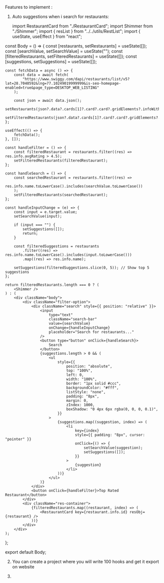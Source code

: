 Features to implement :
1)  Auto suggestions when i search for restaurants:

    import RestaurantCard from "./RestaurantCard";
import Shimmer from "./Shimmer";
import { resList } from "../../utils/RestList";
import { useState, useEffect } from "react";

const Body = () => {
    const [restaurants, setRestaurants] = useState([]);
    const [searchValue, setSearchValue] = useState("");
    const [filteredRestaurants, setFilteredRestaurants] = useState([]);
    const [suggestions, setSuggestions] = useState([]);

    const fetchData = async () => {
        const data = await fetch(
            "https://www.swiggy.com/dapi/restaurants/list/v5?lat=28.7040592&lng=77.10249019999999&is-seo-homepage-enabled=true&page_type=DESKTOP_WEB_LISTING"
        );

        const json = await data.json();
        setRestaurants(json?.data?.cards[1]?.card?.card?.gridElements?.infoWithStyle?.restaurants);
        setFilteredRestaurants(json?.data?.cards[1]?.card?.card?.gridElements?.infoWithStyle?.restaurants);
    };

    useEffect(() => {
        fetchData();
    }, []);

    const handleFilter = () => {
        const filteredRestaurant = restaurants.filter((res) => res.info.avgRating > 4.5);
        setFilteredRestaurants(filteredRestaurant);
    };

    const handleSearch = () => {
        const searchedRestaurant = restaurants.filter((res) =>
            res.info.name.toLowerCase().includes(searchValue.toLowerCase())
        );
        setFilteredRestaurants(searchedRestaurant);
    };

    const handleInputChange = (e) => {
        const input = e.target.value;
        setSearchValue(input);

        if (input === "") {
            setSuggestions([]);
            return;
        }

        const filteredSuggestions = restaurants
            .filter((res) => res.info.name.toLowerCase().includes(input.toLowerCase()))
            .map((res) => res.info.name);

        setSuggestions(filteredSuggestions.slice(0, 5)); // Show top 5 suggestions
    };

    return filteredRestaurants.length === 0 ? (
        <Shimmer />
    ) : (
        <div className="body">
            <div className="filter-option">
                <div className="search" style={{ position: "relative" }}>
                    <input
                        type="text"
                        className="search-bar"
                        value={searchValue}
                        onChange={handleInputChange}
                        placeholder="Search for restaurants..."
                    />
                    <button type="button" onClick={handleSearch}>
                        Search
                    </button>
                    {suggestions.length > 0 && (
                        <ul
                            style={{
                                position: "absolute",
                                top: "100%",
                                left: 0,
                                width: "100%",
                                border: "1px solid #ccc",
                                backgroundColor: "#fff",
                                listStyle: "none",
                                padding: "8px",
                                margin: 0,
                                zIndex: 1000,
                                boxShadow: "0 4px 6px rgba(0, 0, 0, 0.1)",
                            }}
                        >
                            {suggestions.map((suggestion, index) => (
                                <li
                                    key={index}
                                    style={{ padding: "8px", cursor: "pointer" }}
                                    onClick={() => {
                                        setSearchValue(suggestion);
                                        setSuggestions([]);
                                    }}
                                >
                                    {suggestion}
                                </li>
                            ))}
                        </ul>
                    )}
                </div>
                <button onClick={handleFilter}>Top Rated Restaurant</button>
            </div>
            <div className="res-container">
                {filteredRestaurants.map((restaurant, index) => (
                    <RestaurantCard key={restaurant.info.id} resObj={restaurant} />
                ))}
            </div>
        </div>
    );
};

export default Body;


2) You can create a project where you will write 100 hooks and get it export on website

3)